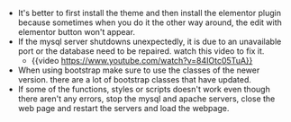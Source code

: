 - It's better to first install the theme and then install the elementor plugin because sometimes when you do it the other way around, the edit with elementor button won't appear.
- If the mysql server shutdowns unexpectedly, it is due to an unavailable port or the database need to be repaired. watch this video to fix it.
	- {{video https://www.youtube.com/watch?v=84IOtc05TuA}}
- When using bootstrap make sure to use the classes of the newer version. there are a lot of bootstrap classes that have updated.
- If some of the functions, styles or scripts doesn't work even though there aren't any errors, stop the mysql and apache servers, close the web page and restart the servers and load the webpage.